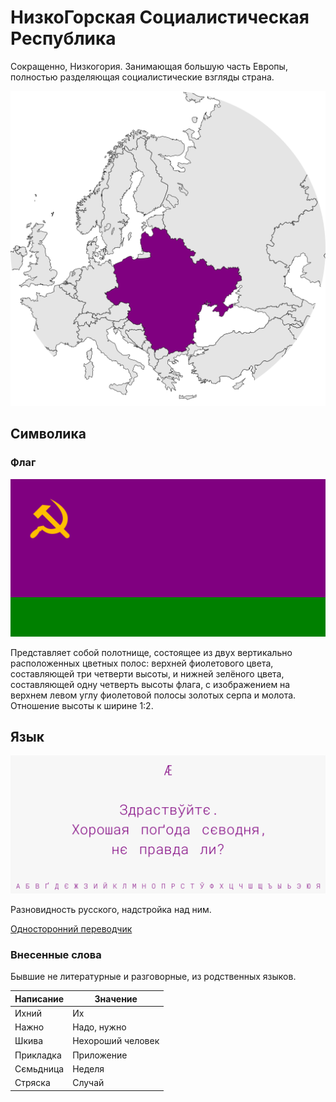 # НизкоГорская Социалистическая Республика

Сокращенно, Низкогория. Занимающая большую часть Европы, полностью разделяющая социалистические взгляды страна.

![На карте](https://raw.githubusercontent.com/sziberov/Nizkogoria/master/Map.png)

## Символика

### Флаг
![Флаг](https://raw.githubusercontent.com/sziberov/Nizkogoria/master/Flag.png)

Представляет собой полотнище, состоящее из двух вертикально расположенных цветных полос: верхней фиолетового цвета, составляющей три четверти высоты, и нижней зелёного цвета, составляющей одну четверть высоты флага, с изображением на верхнем левом углу фиолетовой полосы золотых серпа и молота. Отношение высоты к ширине 1:2.

## Язык
![Язык](https://raw.githubusercontent.com/sziberov/Nizkogoria/master/Language.png)

Разновидность русского, надстройка над ним.

[Односторонний переводчик](https://sziberov.github.io/Nizkogoria/Translator.html)

### Внесенные слова
Бывшие не литературные и разговорные, из родственных языков.

| Написание | Значение          |
| --------- | ----------------- |
| Ихний     | Их                |
| Нажно     | Надо, нужно       |
| Шкива     | Нехороший человек |
| Прикладка | Приложение        |
| Сємьдница | Неделя            |
| Стряска   | Случай            |

